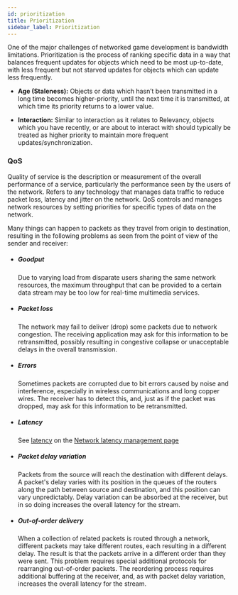 ```yaml
---
id: prioritization
title: Prioritization
sidebar_label: Prioritization
---
```



One of the major challenges of networked game development is bandwidth limitations. Prioritization is the process of ranking specific data in a way that balances frequent updates for objects which need to be most up-to-date, with less frequent but not starved updates for objects which can update less frequently.
- **Age (Staleness):**
  Objects or data which hasn’t been transmitted in a long time becomes higher-priority, until the next time it is transmitted, at which time its priority returns to a lower value.

- **Interaction:**
  Similar to interaction as it relates to Relevancy, objects which you have recently, or are about to interact with should typically be treated as higher priority to maintain more frequent updates/synchronization.

### QoS

Quality of service is the description or measurement of the overall performance of a service, particularly the performance seen by the users of the network. Refers to any technology that manages data traffic to reduce packet loss, latency and jitter on the network. QoS controls and manages network resources by setting priorities for specific types of data on the network.

Many things can happen to packets as they travel from origin to destination, resulting in the following problems as seen from the point of view of the sender and receiver:

- ##### Goodput
  Due to varying load from disparate users sharing the same network resources, the maximum throughput that can be provided to a certain data stream may be too low for real-time multimedia services.
- ##### Packet loss
  The network may fail to deliver (drop) some packets due to network congestion. The receiving application may ask for this information to be retransmitted, possibly resulting in congestive collapse or unacceptable delays in the overall transmission.
- ##### Errors
  Sometimes packets are corrupted due to bit errors caused by noise and interference, especially in wireless communications and long copper wires. The receiver has to detect this, and, just as if the packet was dropped, may ask for this information to be retransmitted.
- ##### Latency
  See [latency](network-latency-management#latency) on the [Network latency management page](network-latency-management)
- ##### Packet delay variation
  Packets from the source will reach the destination with different delays. A packet's delay varies with its position in the queues of the routers along the path between source and destination, and this position can vary unpredictably. Delay variation can be absorbed at the receiver, but in so doing increases the overall latency for the stream.
- ##### Out-of-order delivery
  When a collection of related packets is routed through a network, different packets may take different routes, each resulting in a different delay. The result is that the packets arrive in a different order than they were sent. This problem requires special additional protocols for rearranging out-of-order packets. The reordering process requires additional buffering at the receiver, and, as with packet delay variation, increases the overall latency for the stream.